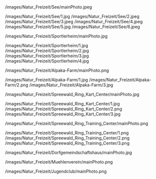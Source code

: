 <!-- SEE_PHOTO_START -->
/images/Natur_Freizeit/See/mainPhoto.jpeg
<!-- SEE_PHOTO_END -->
<!-- SEE_IMAGES_START -->
/images/Natur_Freizeit/See/1.jpg
/images/Natur_Freizeit/See/2.jpeg
/images/Natur_Freizeit/See/3.jpeg
/images/Natur_Freizeit/See/4.jpeg
/images/Natur_Freizeit/See/5.jpg
/images/Natur_Freizeit/See/6.jpeg
<!-- SEE_IMAGES_END -->

<!-- SPORTHEIM_PHOTO_START -->
/images/Natur_Freizeit/Sportlerheim/mainPhoto.jpg
<!-- SPORTHEIM_PHOTO_END -->
<!-- SPORTHEIM_IMAGES_START -->
/images/Natur_Freizeit/Sportlerheim/1.jpg
/images/Natur_Freizeit/Sportlerheim/2.jpg
/images/Natur_Freizeit/Sportlerheim/3.jpg
/images/Natur_Freizeit/Sportlerheim/4.jpg
<!-- SPORTHEIM_IMAGES_END -->

<!-- ALPAKAFARM_PHOTO_START -->
/images/Natur_Freizeit/Alpaka-Farm/mainPhoto.png
<!-- ALPAKAFARM_PHOTO_END -->
<!-- ALPAKAFARM_IMAGES_START -->
/images/Natur_Freizeit/Alpaka-Farm/1.jpg
/images/Natur_Freizeit/Alpaka-Farm/2.png
/images/Natur_Freizeit/Alpaka-Farm/3.jpg
<!-- ALPAKAFARM_IMAGES_END -->

<!-- SPREEWALDRINGKARTCENTER_PHOTO_START -->
/images/Natur_Freizeit/Spreewald_Ring_Kart_Center/mainPhoto.jpg
<!-- SPREEWALDRINGKARTCENTER_PHOTO_END -->
<!-- SPREEWALDRINGKARTCENTER_IMAGES_START -->
/images/Natur_Freizeit/Spreewald_Ring_Kart_Center/1.jpg
/images/Natur_Freizeit/Spreewald_Ring_Kart_Center/2.png
/images/Natur_Freizeit/Spreewald_Ring_Kart_Center/3.jpg
<!-- SPREEWALDRINGKARTCENTER_IMAGES_END -->

<!-- RINGTRAININGCENTER_PHOTO_START -->
/images/Natur_Freizeit/Spreewald_Ring_Training_Center/mainPhoto.png
<!-- RINGTRAININGCENTER_PHOTO_END -->
<!-- RINGTRAININGCENTER_IMAGES_START -->
/images/Natur_Freizeit/Spreewald_Ring_Training_Center/1.png
/images/Natur_Freizeit/Spreewald_Ring_Training_Center/2.png
/images/Natur_Freizeit/Spreewald_Ring_Training_Center/3.png
<!-- RINGTRAININGCENTER_IMAGES_END -->

<!-- DORFGEMEINSCHAFTSHAUS_PHOTO_START -->
/images/Natur_Freizeit/Dorfgemeindschaftshaus/mainPhoto.jpg
<!-- DORFGEMEINSCHAFTSHAUS_PHOTO_END -->

<!-- MUEHLENVEREIN_PHOTO_START -->
/images/Natur_Freizeit/Muehlenverein/mainPhoto.png
<!-- MUEHLENVEREIN_PHOTO_END -->

<!-- JUGENDCLUB_PHOTO_START -->
/images/Natur_Freizeit/Jugendclub/mainPhoto.png
<!-- JUGENDCLUB_PHOTO_END -->